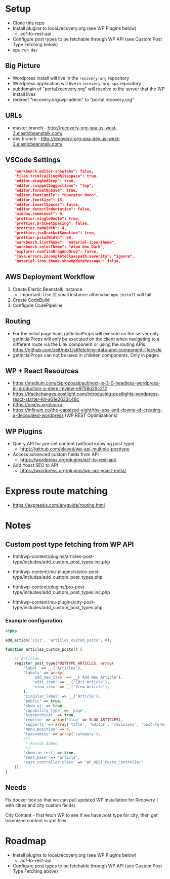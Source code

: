 # Setup

-   Clone this repo
-   Install plugins to local.recovery.org (see WP Plugins below)
    -   acf-to-rest-api
-   Configure post types to be fetchable through WP API (see Custom Post Type Fetching below)
-   `npm run dev`

## Big Picture

-   Wordpress install will live in the `recovery-org` repository
-   Wordpress application will live in `recovery-org-spa` repository
-   subdomain of "portal.recovery.org" will resolve to the server that the WP install lives
-   redirect "recovery.org/wp-admin" to "portal.recovery.org"

## URLs

-   master branch - http://recovery-org-spa.us-west-2.elasticbeanstalk.com/
-   dev branch - http://recovery-org-spa-dev.us-west-2.elasticbeanstalk.com/

## VSCode Settings

```json
	"workbench.editor.showTabs": false,
	"files.trimTrailingWhitespace": true,
	"editor.dragAndDrop": true,
	"editor.snippetSuggestions": "top",
	"editor.formatOnSave": true,
	"editor.fontFamily": "Operator Mono",
	"editor.fontSize": 13,
	"editor.insertSpaces": false,
	"editor.detectIndentation": false,
	"window.zoomLevel": 0,
	"prettier.singleQuote": true,
	"prettier.bracketSpacing": false,
	"prettier.tabWidth": 4,
	"prettier.jsxBracketSameLine": true,
	"prettier.printWidth": 90,
	"workbench.iconTheme": "material-icon-theme",
	"workbench.colorTheme": "Atom One Dark",
	"explorer.confirmDragAndDrop": false,
	"java.errors.incompleteClasspath.severity": "ignore",
	"material-icon-theme.showUpdateMessage": false,
```

## AWS Deployment Workflow

1.  Create Elastic Beanstalk instance
    -   Important: Use t2.small instance otherwise `npm install` will fail
2.  Create CodeBuild
3.  Configure CodePipeline

## Routing

-   For the initial page load, getInitialProps will execute on the server only. getInitialProps will only be executed on the client when navigating to a different route via the Link component or using the routing APIs. https://github.com/zeit/next.js#fetching-data-and-component-lifecycle
-   getInitialProps can not be used in children components. Only in pages

## WP + React Resources

-   https://medium.com/@proposalpaul/next-js-3-0-headless-wordpress-in-production-a-deep-review-e9758d29c212
-   https://trackchanges.postlight.com/introducing-postlights-wordpress-react-starter-kit-a61e2633c48c
-   https://nextjs.org/learn/
-   https://infinum.co/the-capsized-eight/the-ups-and-downs-of-creating-a-decoupled-wordpress (WP REST Optimizations)

## WP Plugins

-   Query API for pre-set content (without knowing post type)
    -   https://github.com/elevati/wp-api-multiple-posttype
-   Access advanced custom fields from API
    -   https://wordpress.org/plugins/acf-to-rest-api/
-   Add Yoast SEO to API
    -   https://wordpress.org/plugins/wp-api-yoast-meta/

# Express route matching

-   https://expressjs.com/en/guide/routing.html

# Notes

## Custom post type fetching from WP API

-   html/wp-content/plugins/articles-post-type/includes/add_custom_post_types.inc.php

-   html/wp-content/mu-plugins/states-post-type/includes/add_custom_post_types.php

-   html/wp-content/plugins/pro-post-type/includes/add_custom_post_types.inc.php

-   html/wp-content/mu-plugins/city-post-type/includes/add_custom_post_types.php

### Example configuration

```php
<?php

add_action('init', 'articles_custom_posts', 0);

function articles_custom_posts() {

    // Articles
    register_post_type(POSTTYPE_ARTICLES, array(
        'label' => __('Articles'),
        'labels' => array(
            'add_new_item' => __('Add New Article'),
            'edit_item' => __('Edit Article'),
            'view_item' => __('View Article'),
        ),
        'singular_label' => __('Article'),
        'public' => true,
        'show_ui' => true,
        'capability_type' => 'page',
        'hierarchical' => true,
        'rewrite' => array('slug' => SLUG_ARTICLES),
        'supports' => array('title', 'editor', 'revisions', 'post-formats', 'page-attributes', 'thumbnail', 'author', 'excerpt'),
        'menu_position' => 4,
		'taxonomies' => array('category'),
		/**
		 * Fields Added
		 */
		'show_in_rest' => true,
		'rest_base' => 'article',
		'rest_controller_class' => 'WP_REST_Posts_Controller'
    ));
}
```

## Needs

Fix docker box so that we can pull updated WP installation for Recovery ( with cities and city custom fields)

City Content - first fetch WP to see if we have post type for city, then get tokenized content in yml files

# Roadmap

-   Install plugins to local.recovery.org (see WP Plugins below)
    -   acf-to-rest-api
-   Configure post types to be fetchable through WP API (see Custom Post Type Fetching above)
